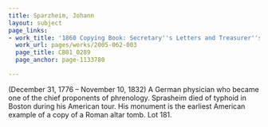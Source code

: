 ```yaml
---
title: Sparzheim, Johann
layout: subject
page_links:
- work_title: '1860 Copying Book: Secretary''s Letters and Treasurer''s Letters, 2005.062.003  '
  work_url: pages/works/2005-062-003
  page_title: CB01_0289
  page_anchor: page-1133780

---
```

<p>(December 31, 1776 – November 10, 1832) A German physician who became one of the chief proponents of phrenology. Sprasheim died of typhoid in Boston during his American tour. His monument is the earliest American example of a copy of a Roman altar tomb. Lot 181.</p>